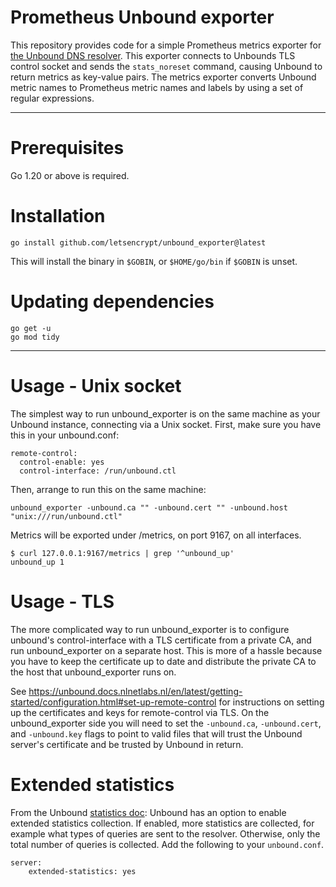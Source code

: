 # Prometheus Unbound exporter

This repository provides code for a simple Prometheus metrics exporter
for [the Unbound DNS resolver](https://unbound.net/). This exporter
connects to Unbounds TLS control socket and sends the `stats_noreset`
command, causing Unbound to return metrics as key-value pairs. The
metrics exporter converts Unbound metric names to Prometheus metric
names and labels by using a set of regular expressions.

- - - -

# Prerequisites

Go 1.20 or above is required.

# Installation

    go install github.com/letsencrypt/unbound_exporter@latest

This will install the binary in `$GOBIN`, or `$HOME/go/bin` if
`$GOBIN` is unset.

# Updating dependencies

```
go get -u
go mod tidy
```

- - - -

# Usage - Unix socket

The simplest way to run unbound_exporter is on the same machine as your Unbound instance, connecting via a Unix socket. First, make sure you have this in your unbound.conf:

    remote-control:
      control-enable: yes
      control-interface: /run/unbound.ctl

Then, arrange to run this on the same machine:

    unbound_exporter -unbound.ca "" -unbound.cert "" -unbound.host "unix:///run/unbound.ctl"

Metrics will be exported under /metrics, on port 9167, on all interfaces.

    $ curl 127.0.0.1:9167/metrics | grep '^unbound_up'
    unbound_up 1

# Usage - TLS

The more complicated way to run unbound_exporter is to configure unbound's control-interface with a TLS certificate from a private CA, and run unbound_exporter on a separate host. This is more of a hassle because you have to keep the certificate up to date and distribute the private CA to the host that unbound_exporter runs on.

See https://unbound.docs.nlnetlabs.nl/en/latest/getting-started/configuration.html#set-up-remote-control for instructions on setting up the certificates and keys for remote-control via TLS. On the unbound_exporter side you will need to set the `-unbound.ca`, `-unbound.cert`, and `-unbound.key` flags to point to valid files that will trust the Unbound server's certificate and be trusted by Unbound in return.

# Extended statistics

From the Unbound [statistics doc](https://www.nlnetlabs.nl/documentation/unbound/howto-statistics/): Unbound has an option to enable extended statistics collection. If enabled, more statistics are collected, for example what types of queries are sent to the resolver. Otherwise, only the total number of queries is collected. Add the following to your `unbound.conf`.

    server:
	    extended-statistics: yes

